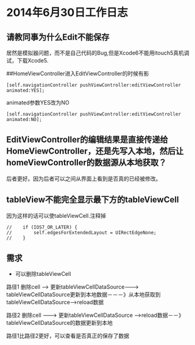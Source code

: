 # 2014年6月30日工作日志

## 请教同事为什么Edit不能保存

居然是模拟器问题，而不是自己代码的Bug,但是Xcode6不能用itouch5真机调试，下载Xcode5.

##HomeViewController进入EditViewController的时候有影

 `[self.navigationController pushViewController:editViewController animated:YES];`
 
 animated参数YES改为NO
 
 `[self.navigationController pushViewController:editViewController animated:NO];`
 
 
## EditViewController的编辑结果是直接传递给HomeViewController，还是先写入本地，然后让homeViewController的数据源从本地获取？

后者更好。因为后者可以之间从界面上看到是否真的已经被修改。

## tableView不能完全显示最下方的tableViewCell

因为这样的话可以使tableViewCell.注释掉

	//    if (IOS7_OR_LATER) {
	//        self.edgesForExtendedLayout = UIRectEdgeNone;
	//    }
	 
## 需求 
- 可以删除tableViewCell

路径1 删除cell --> 更新tableViewCellDataSource---> tableViewCellDataSource更新到本地数据－－－》从本地获取到tableViewCellDataSource-->reload数据

路径2 删除cell ---> 更新tableViewCellDataSource -->reload数据－－》tableViewCellDataSource的数据更新到本地

路径1比路径2更好，可以查看是否真正的保存了数据
 
 